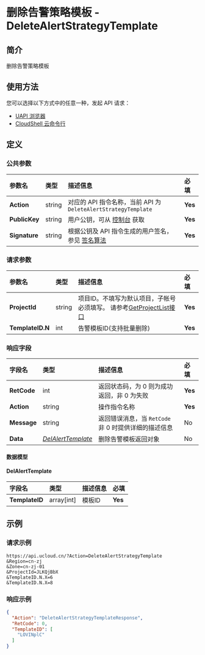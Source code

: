 # 删除告警策略模板 - DeleteAlertStrategyTemplate

## 简介

删除告警策略模板






## 使用方法

您可以选择以下方式中的任意一种，发起 API 请求：
- [UAPI 浏览器](https://console.ucloud.cn/uapi/detail?id=DeleteAlertStrategyTemplate)
- [CloudShell 云命令行](https://shell.ucloud.cn/)


## 定义

### 公共参数

| 参数名 | 类型 | 描述信息 | 必填 |
|:---|:---|:---|:---|
| **Action**     | string  | 对应的 API 指令名称，当前 API 为 `DeleteAlertStrategyTemplate`                        | **Yes** |
| **PublicKey**  | string  | 用户公钥，可从 [控制台](https://console.ucloud.cn/uapi/apikey) 获取                                             | **Yes** |
| **Signature**  | string  | 根据公钥及 API 指令生成的用户签名，参见 [签名算法](api/summary/signature.md)  | **Yes** |

### 请求参数

| 参数名 | 类型 | 描述信息 | 必填 |
|:---|:---|:---|:---|
| **ProjectId** | string | 项目ID。不填写为默认项目，子帐号必须填写。 请参考[GetProjectList接口](https://docs.ucloud.cn/api/summary/get_project_list) |**Yes**|
| **TemplateID.N** | int | 告警模板ID(支持批量删除) |**Yes**|

### 响应字段

| 字段名 | 类型 | 描述信息 | 必填 |
|:---|:---|:---|:---|
| **RetCode** | int | 返回状态码，为 0 则为成功返回，非 0 为失败 |**Yes**|
| **Action** | string | 操作指令名称 |**Yes**|
| **Message** | string | 返回错误消息，当 `RetCode` 非 0 时提供详细的描述信息 |No|
| **Data** | [*DelAlertTemplate*](#DelAlertTemplate) | 删除告警模板返回对象 |No|

#### 数据模型


#### DelAlertTemplate

| 字段名 | 类型 | 描述信息 | 必填 |
|:---|:---|:---|:---|
| **TemplateID** | array[int] | 模板ID |**Yes**|

## 示例

### 请求示例
    
```
https://api.ucloud.cn/?Action=DeleteAlertStrategyTemplate
&Region=cn-zj
&Zone=cn-zj-01
&ProjectId=JLKQjBbX
&TemplateID.N.X=6
&TemplateID.N.X=8
```

### 响应示例
    
```json
{
  "Action": "DeleteAlertStrategyTemplateResponse",
  "RetCode": 0,
  "TemplateID": [
    "LOVINplC"
  ]
}
```





